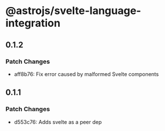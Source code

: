 # @astrojs/svelte-language-integration

## 0.1.2

### Patch Changes

- aff8b76: Fix error caused by malformed Svelte components

## 0.1.1

### Patch Changes

- d553c76: Adds svelte as a peer dep
